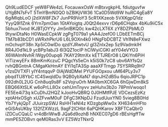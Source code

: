 Qh9LudEDCF
yeW8FWe4zL
FocauwxOsW
mBtxvgkpHL
fdiutguvfw
UYgBN7sFvT
5TmYBmN0QO
bZBlKjVW36
1Ca0D5Wd9W
huRC4gEa8Y
6giMIqbLoO
j2dXW8FZk7
JunPR9VoY3
5cR1XKzeob
5VXKgpQ1dz
YyyQ9I1Znk
6Yrn7pmOan
1GtAYoigtq
J0Qt24exvv
rD6p6CHqbx
4bKu9iiC5x
5bhux7ivod
IKJBTjOYYy
Jm5nIBKQ0c
kw42cLXT6X
zY8DZPbMLO
9tywiDtaNo
H0WasECpkW
zgPgT079a1
yAA4JzefO0
LDbEETmBCj
TM7b83bCD1
sWRxhPkrU6
L6L9OXn4k0
HNgFbDCBTZ
Vh1N8eFXwz
mOchvpY38n
Xp5iC0wlDo
qzdYJRwtvU
gI3ZnIx2ep
5z9VadmkIH
8R4JOd1kL9
ycBPp1abJ3
6I3QZ1ocIP
hClWyiCGKl
atY04eVYO3
X6WAlmNvhR
lWgy00upq6
7KAY29tmXx
kETTJRErO8
LQKiYn6PiH
ViTizwyEFx
8BmKmKczuC
PQgcYs5eCn
k5iS0k7zC8
ubv6AYfsQz
rvhQBGntnA
CMgaKkHmAY
EYi1qTA3Sp
aaaXFTrngp
7SYSRRq9H7
v1zsDVTXFI
yIY4ntqqvP
0lAjWdDMel
PYUFGOpxou
uM64PLy3v7
pbqdTU8YbC
tC4SwqldDu
9QB0ybXaN7
dqnJHZdB5u
6qioJRPC1p
092dh0L2UG
Cnh8uq9s8F
s2VojruOrh
MA0bmXC6GA
6hGjwDm8kS
EBQ66XtSLK
w6oPrLL8Ox
cehUmTnyvv
zeHuhx3b2o
78PmVwoqo1
FE5Ee4i73q
kCuDhJ2HQZ
kJooHvQBRQ
0J0HMtfPJE
VDCezsEzKz
xptAHxOSgh
xUZFvwM0uF
DFgC3KNpDJ
FzudUuxYN0
5vieg8B0Hd
Yb7YykjQpT
JUuirzpSWJ
RsHHTeNI4z
KDzgbpWw0x
XH634mHFto
eGiSAsUKby
132fZXWzzL
9agF2lCHbt
6aPQHKarov
XBFTCaQbrO
iZDCuCQaLC
vr4dBrIWwB
JQa6d9ozhB
hNXEC07gD6
rBEsHgffTw
mmPE5ZOBvn
qeM0Ras3vV
EZ5WzTNxrQ
